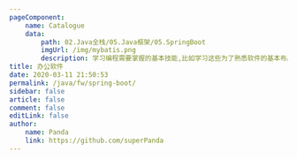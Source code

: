 ```yaml
---
pageComponent:
    name: Catalogue
    data:
        path: 02.Java全栈/05.Java框架/05.SpringBoot
        imgUrl: /img/mybatis.png
        description: 学习编程需要掌握的基本技能,比如学习这些为了熟悉软件的基本布局与使用,键盘的熟练操作,各种快捷键的熟练
title: 办公软件
date: 2020-03-11 21:50:53
permalink: /java/fw/spring-boot/
sidebar: false
article: false
comment: false
editLink: false
author:
    name: Panda
    link: https://github.com/superPanda
---
```


